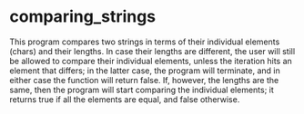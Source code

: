 # comparing_strings
This program compares two strings in terms of their individual elements (chars) and their lengths. In case their lengths are different, the user will still be allowed to compare their individual elements, unless the iteration hits an element that differs; in the latter case, the program will terminate, and in either case the function will return false. If, however, the lengths are the same, then the program will start comparing the individual elements; it returns true if all the elements are equal, and false otherwise.
